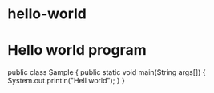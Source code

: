 # hello-world
# Hello world program
public class Sample {
  public static void main(String args[]) {
    System.out.println("Hell world");
  }
}
